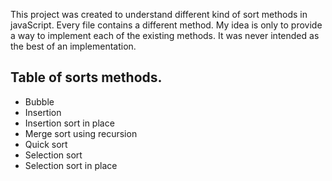 This project was created to understand different kind of sort methods in javaScript.
Every file contains a different method.
My idea is only to provide a way to implement each of the existing methods. It was never intended as the best of an implementation.

## Table of sorts methods.

- Bubble
- Insertion
- Insertion sort in place
- Merge sort using recursion 
- Quick sort
- Selection sort
- Selection sort in place
